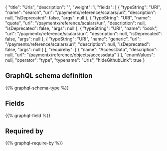 {
  "title": "Urls",
  "description": "",
  "weight": 1,
  "fields": [
    {
      "typeString": "URI",
      "name": "search",
      "url": "/paymentx/reference/scalars/uri",
      "description": null,
      "isDeprecated": false,
      "args": null
    },
    {
      "typeString": "URI",
      "name": "quote",
      "url": "/paymentx/reference/scalars/uri",
      "description": null,
      "isDeprecated": false,
      "args": null
    },
    {
      "typeString": "URI",
      "name": "book",
      "url": "/paymentx/reference/scalars/uri",
      "description": null,
      "isDeprecated": false,
      "args": null
    },
    {
      "typeString": "URI",
      "name": "generic",
      "url": "/paymentx/reference/scalars/uri",
      "description": null,
      "isDeprecated": false,
      "args": null
    }
  ],
  "requireby": [
    {
      "name": "AccessData",
      "description": null,
      "url": "/paymentx/reference/objects/accessdata"
    }
  ],
  "enumValues": null,
  "operator": "type",
  "typename": "Urls",
  "hideGithubLink": true
}
## GraphQL schema definition

{{% graphql-schema-type %}}

## Fields

{{% graphql-field %}}

## Required by

{{% graphql-require-by %}}
